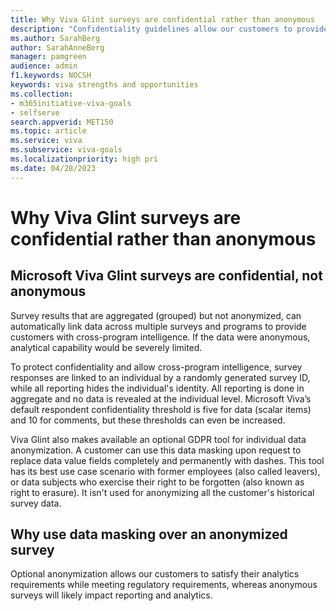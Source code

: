 ```yaml
---
title: Why Viva Glint surveys are confidential rather than anonymous
description: "Confidentiality guidelines allow our customers to provide analytic fundamentals while meeting local, governmental regulatory requirements."
ms.author: SarahBerg
author: SarahAnneBerg
manager: pamgreen
audience: admin
f1.keywords: NOCSH
keywords: viva strengths and opportunities
ms.collection:  
- m365initiative-viva-goals
- selfserve 
search.appverid: MET150 
ms.topic: article
ms.service: viva
ms.subservice: viva-goals
ms.localizationpriority: high pri
ms.date: 04/28/2023
---
```


# Why Viva Glint surveys are confidential rather than anonymous

## Microsoft Viva Glint surveys are confidential, not anonymous

Survey results that are aggregated (grouped) but not anonymized, can automatically link data across multiple surveys and programs to provide customers with cross-program intelligence. If the data were anonymous, analytical capability would be severely limited.  

To protect confidentiality and allow cross-program intelligence, survey responses are linked to an individual by a randomly generated survey ID, while all reporting hides the individual's identity. All reporting is done in aggregate and no data is revealed at the individual level. Microsoft Viva’s default respondent confidentiality threshold is five for data (scalar items) and 10 for comments, but these thresholds can even be increased.

Viva Glint also makes available an optional GDPR tool for individual data anonymization. A customer can use this data masking upon request to replace data value fields completely and permanently with dashes. This tool has its best use case scenario with former employees (also called leavers), or data subjects who exercise their right to be forgotten (also known as right to erasure). It isn't used for anonymizing all the customer's historical survey data.   

## Why use data masking over an anonymized survey 

Optional anonymization allows our customers to satisfy their analytics requirements while meeting regulatory requirements, whereas anonymous surveys will likely impact reporting and analytics.  